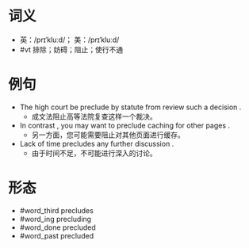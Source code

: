 # 词义
- 英：/prɪˈkluːd/； 美：/prɪˈkluːd/
- #vt 排除；妨碍；阻止；使行不通
# 例句
- The high court be preclude by statute from review such a decision .
	- 成文法阻止高等法院复查这样一个裁决。
- In contrast , you may want to preclude caching for other pages .
	- 另一方面，您可能需要阻止对其他页面进行缓存。
- Lack of time precludes any further discussion .
	- 由于时间不足，不可能进行深入的讨论。
# 形态
- #word_third precludes
- #word_ing precluding
- #word_done precluded
- #word_past precluded
